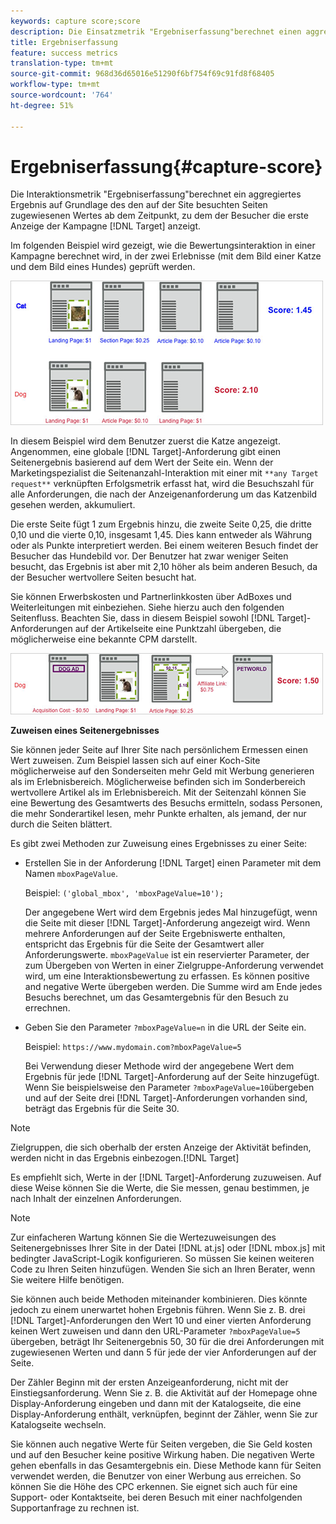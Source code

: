 ```yaml
---
keywords: capture score;score
description: Die Einsatzmetrik "Ergebniserfassung"berechnet einen aggregierten Wert basierend auf dem Wert, der den auf der Site besuchten Zielgruppen zugewiesen wird, ab dem Zeitpunkt, zu dem der Besucher die Anfrage zur ersten Anzeige der Kampagne anzeigt.
title: Ergebniserfassung
feature: success metrics
translation-type: tm+mt
source-git-commit: 968d36d65016e51290f6bf754f69c91fd8f68405
workflow-type: tm+mt
source-wordcount: '764'
ht-degree: 51%

---
```



# Ergebniserfassung{#capture-score}

Die Interaktionsmetrik &quot;Ergebniserfassung&quot;berechnet ein aggregiertes Ergebnis auf Grundlage des den auf der Site besuchten Seiten zugewiesenen Wertes ab dem Zeitpunkt, zu dem der Besucher die erste Anzeige der Kampagne [!DNL Target] anzeigt.

Im folgenden Beispiel wird gezeigt, wie die Bewertungsinteraktion in einer Kampagne berechnet wird, in der zwei Erlebnisse (mit dem Bild einer Katze und dem Bild eines Hundes) geprüft werden.

![](assets/example_score.png)

In diesem Beispiel wird dem Benutzer zuerst die Katze angezeigt. Angenommen, eine globale [!DNL Target]-Anforderung gibt einen Seitenergebnis basierend auf dem Wert der Seite ein. Wenn der Marketingspezialist die Seitenanzahl-Interaktion mit einer mit `**any Target request**` verknüpften Erfolgsmetrik erfasst hat, wird die Besuchszahl für alle Anforderungen, die nach der Anzeigenanforderung um das Katzenbild gesehen werden, akkumuliert.

Die erste Seite fügt 1 zum Ergebnis hinzu, die zweite Seite 0,25, die dritte 0,10 und die vierte 0,10, insgesamt 1,45. Dies kann entweder als Währung oder als Punkte interpretiert werden. Bei einem weiteren Besuch findet der Besucher das Hundebild vor. Der Benutzer hat zwar weniger Seiten besucht, das Ergebnis ist aber mit 2,10 höher als beim anderen Besuch, da der Besucher wertvollere Seiten besucht hat.

Sie können Erwerbskosten und Partnerlinkkosten über AdBoxes und Weiterleitungen mit einbeziehen. Siehe hierzu auch den folgenden Seitenfluss. Beachten Sie, dass in diesem Beispiel sowohl [!DNL Target]-Anforderungen auf der Artikelseite eine Punktzahl übergeben, die möglicherweise eine bekannte CPM darstellt.

![](assets/example_score2.png)

**Zuweisen eines Seitenergebnisses**

Sie können jeder Seite auf Ihrer Site nach persönlichem Ermessen einen Wert zuweisen. Zum Beispiel lassen sich auf einer Koch-Site möglicherweise auf den Sonderseiten mehr Geld mit Werbung generieren als im Erlebnisbereich. Möglicherweise befinden sich im Sonderbereich wertvollere Artikel als im Erlebnisbereich. Mit der Seitenzahl können Sie eine Bewertung des Gesamtwerts des Besuchs ermitteln, sodass Personen, die mehr Sonderartikel lesen, mehr Punkte erhalten, als jemand, der nur durch die Seiten blättert.

Es gibt zwei Methoden zur Zuweisung eines Ergebnisses zu einer Seite:

* Erstellen Sie in der Anforderung [!DNL Target] einen Parameter mit dem Namen `mboxPageValue`.

   Beispiel: `('global_mbox', 'mboxPageValue=10');`

   Der angegebene Wert wird dem Ergebnis jedes Mal hinzugefügt, wenn die Seite mit dieser [!DNL Target]-Anforderung angezeigt wird. Wenn mehrere Anforderungen auf der Seite Ergebniswerte enthalten, entspricht das Ergebnis für die Seite der Gesamtwert aller Anforderungswerte. `mboxPageValue` ist ein reservierter Parameter, der zum Übergeben von Werten in einer Zielgruppe-Anforderung verwendet wird, um eine Interaktionsbewertung zu erfassen. Es können positive and negative Werte übergeben werden. Die Summe wird am Ende jedes Besuchs berechnet, um das Gesamtergebnis für den Besuch zu errechnen.

* Geben Sie den Parameter `?mboxPageValue=n` in die URL der Seite ein.

   Beispiel: `https://www.mydomain.com?mboxPageValue=5`

   Bei Verwendung dieser Methode wird der angegebene Wert dem Ergebnis für jede [!DNL Target]-Anforderung auf der Seite hinzugefügt. Wenn Sie beispielsweise den Parameter `?mboxPageValue=10`übergeben und auf der Seite drei [!DNL Target]-Anforderungen vorhanden sind, beträgt das Ergebnis für die Seite 30.

>[!NOTE]
>
>Zielgruppen, die sich oberhalb der ersten Anzeige der Aktivität befinden, werden nicht in das Ergebnis einbezogen.[!DNL Target]

Es empfiehlt sich, Werte in der [!DNL Target]-Anforderung zuzuweisen. Auf diese Weise können Sie die Werte, die Sie messen, genau bestimmen, je nach Inhalt der einzelnen Anforderungen.

>[!NOTE]
>
>Zur einfacheren Wartung können Sie die Wertezuweisungen des Seitenergebnisses Ihrer Site in der Datei [!DNL at.js] oder [!DNL mbox.js] mit bedingter JavaScript-Logik konfigurieren. So müssen Sie keinen weiteren Code zu Ihren Seiten hinzufügen. Wenden Sie sich an Ihren Berater, wenn Sie weitere Hilfe benötigen.

Sie können auch beide Methoden miteinander kombinieren. Dies könnte jedoch zu einem unerwartet hohen Ergebnis führen. Wenn Sie z. B. drei [!DNL Target]-Anforderungen den Wert 10 und einer vierten Anforderung keinen Wert zuweisen und dann den URL-Parameter `?mboxPageValue=5` übergeben, beträgt Ihr Seitenergebnis 50, 30 für die drei Anforderungen mit zugewiesenen Werten und dann 5 für jede der vier Anforderungen auf der Seite.

Der Zähler Beginn mit der ersten Anzeigeanforderung, nicht mit der Einstiegsanforderung. Wenn Sie z. B. die Aktivität auf der Homepage ohne Display-Anforderung eingeben und dann mit der Katalogseite, die eine Display-Anforderung enthält, verknüpfen, beginnt der Zähler, wenn Sie zur Katalogseite wechseln.

Sie können auch negative Werte für Seiten vergeben, die Sie Geld kosten und auf den Besucher keine positive Wirkung haben. Die negativen Werte gehen ebenfalls in das Gesamtergebnis ein. Diese Methode kann für Seiten verwendet werden, die Benutzer von einer Werbung aus erreichen. So können Sie die Höhe des CPC erkennen. Sie eignet sich auch für eine Support- oder Kontaktseite, bei deren Besuch mit einer nachfolgenden Supportanfrage zu rechnen ist.
